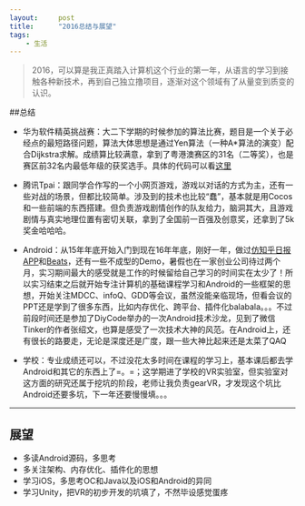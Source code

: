 ```yaml
---
layout:     post
title:      "2016总结与展望"
tags:
    - 生活
---
```


>  2016，可以算是我正真踏入计算机这个行业的第一年，从语言的学习到接触各种新技术，再到自己独立撸项目，逐渐对这个领域有了从量变到质变的认识。

##总结

- 华为软件精英挑战赛：大二下学期的时候参加的算法比赛，题目是一个关于必经点的最短路径问题，算法大体思想是通过Yen算法（一种A*算法的演变）配合Dijkstra求解。成绩算比较满意，拿到了粤港澳赛区的31名（二等奖），也是赛区前32名内最低年级的获奖选手。具体的代码可以看[这里](https://github.com/SaladJack/Huawei-CodeCraft)

- 腾讯Tpai：跟同学合作写的一个小网页游戏，游戏以对话的方式为主，还有一些对战的场景，但都比较简单。涉及到的技术也比较“蠢”，基本就是用Cocos和一些前端的东西搭建。但负责游戏剧情创作的队友给力，脑洞其大，且游戏剧情与真实地理位置有密切关联，拿到了全国前一百强及创意奖，还拿到了5k奖金哈哈哈。

- Android：从15年年底开始入门到现在16年年底，刚好一年，做过[仿知乎日报APP](https://github.com/SaladJack/ZhihuDaily)和[Beats](https://github.com/SaladJack/MMusic)，还有一些不成型的Demo，暑假也在一家创业公司待过两个月，实习期间最大的感受就是工作的时候留给自己学习的时间实在太少了！所以实习结束之后就开始专注计算机的基础课程学习和Android的一些框架的思想，开始关注MDCC、infoQ、GDD等会议，虽然没能亲临现场，但看会议的PPT还是学到了很多东西，比如内存优化、跨平台、插件化balabala。。。不过前段时间还是参加了DiyCode举办的一次Android技术沙龙，见到了微信Tinker的作者张绍文，也算是感受了一次技术大神的风范。在Android上，还有很长的路要走，无论是深度还是广度，跟一些大神比起来还是太菜了QAQ

- 学校：专业成绩还可以，不过没花太多时间在课程的学习上，基本课后都去学Android和其它的东西上了=。=；这学期进了学校的VR实验室，但实验室对这方面的研究还属于挖坑的阶段，老师让我负责gearVR，才发现这个坑比Android还要多坑，下一年还要慢慢填。。。
- --

## 展望
- 多读Android源码，多思考
- 多关注架构、内存优化、插件化的思想
- 学习iOS，多思考OC和Java以及iOS和Android的异同
- 学习Unity，把VR的初步开发的坑填了，不然毕设感觉蛋疼
  
  
  




